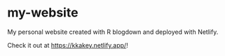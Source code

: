# my-website

My personal website created with R blogdown and deployed with Netlify. 

Check it out at https://kkakey.netlify.app/!
